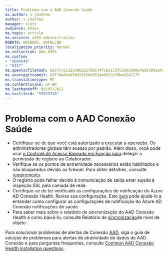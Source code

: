```yaml
---
title: Problema com o AAD Conexão Saúde
ms.author: v-jmathew
author: v-jmathew
manager: scotv
audience: Admin
ms.topic: article
ms.service: o365-administration
ROBOTS: NOINDEX, NOFOLLOW
localization_priority: Normal
ms.collection: Adm_O365
ms.custom:
- "9004649"
- "8427"
ms.openlocfilehash: 82cfcc6132549b52278b174fce3173f5566268864a207882a4dd639cb8024ee3
ms.sourcegitcommit: b5f7da89a650d2915dc652449623c78be6247175
ms.translationtype: MT
ms.contentlocale: pt-BR
ms.lasthandoff: 08/05/2021
ms.locfileid: "53923740"
---
```

# <a name="problem-with-aad-connect-health"></a>Problema com o AAD Conexão Saúde

- Certifique-se de que você está autorizado a executar a operação. Os administradores globais têm acesso por padrão. Além disso, você pode usar [o Controle de Acesso Baseado em Função para](https://docs.microsoft.com/azure/active-directory/connect-health/active-directory-aadconnect-health-operations) delegar a permissão de registro ao Colaborador.
- Verifique se os pontos de extremidade necessários estão habilitados e não bloqueados devido ao firewall. Para obter detalhes, consulte [requirements](https://docs.microsoft.com/azure/active-directory/hybrid/how-to-connect-health-agent-install).
- O registro pode falhar devido à comunicação de saída estar sujeita à inspeção SSL pela camada de rede.
- Certifique-se de ter verificado as configurações de notificação do Azure AD Conexão Health. Revise sua configuração. Este [guia](https://docs.microsoft.com/azure/active-directory/hybrid/how-to-connect-health-operations) pode ajudá-lo a entender como configurar as configurações de notificação do Azure AD Conexão notificações de saúde.
- Para saber mais sobre o relatório de sincronização do AAD Conexão Health e como baixá-lo, consulte Relatório de [sincronização](https://docs.microsoft.com/azure/active-directory/hybrid/how-to-connect-health-sync)de nível de objeto .

Para solucionar problemas de alertas de Conexão [AAD,](https://docs.microsoft.com/azure/active-directory/hybrid/how-to-connect-health-data-freshness) siga o guia de solução de problemas para alertas de atratividade de dados do AAD Conexão e para perguntas frequentes, consulte [Common AAD Conexão Health installation questions](https://docs.microsoft.com/azure/active-directory/hybrid/reference-connect-health-faq).
